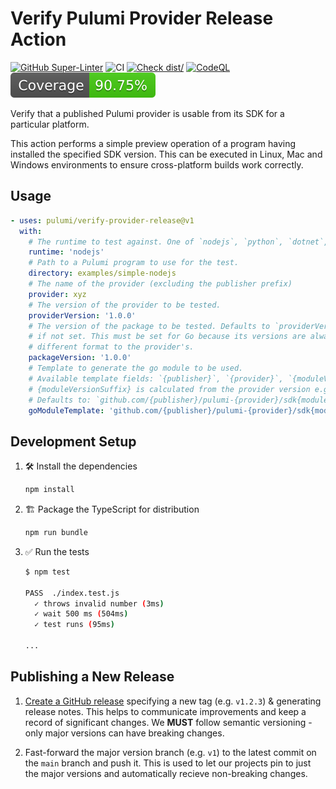 # Verify Pulumi Provider Release Action

[![GitHub Super-Linter](https://github.com/pulumi/verify-provider-release/actions/workflows/linter.yml/badge.svg)](https://github.com/super-linter/super-linter)
![CI](https://github.com/pulumi/verify-provider-release/actions/workflows/ci.yml/badge.svg)
[![Check dist/](https://github.com/pulumi/verify-provider-release/actions/workflows/check-dist.yml/badge.svg)](https://github.com/pulumi/verify-provider-release/actions/workflows/check-dist.yml)
[![CodeQL](https://github.com/pulumi/verify-provider-release/actions/workflows/codeql-analysis.yml/badge.svg)](https://github.com/pulumi/verify-provider-release/actions/workflows/codeql-analysis.yml)
[![Coverage](./badges/coverage.svg)](./badges/coverage.svg)

Verify that a published Pulumi provider is usable from its SDK for a particular
platform.

This action performs a simple preview operation of a program having installed
the specified SDK version. This can be executed in Linux, Mac and Windows
environments to ensure cross-platform builds work correctly.

## Usage

```yaml
- uses: pulumi/verify-provider-release@v1
  with:
    # The runtime to test against. One of `nodejs`, `python`, `dotnet`, `go` or `java`.
    runtime: 'nodejs'
    # Path to a Pulumi program to use for the test.
    directory: examples/simple-nodejs
    # The name of the provider (excluding the publisher prefix)
    provider: xyz
    # The version of the provider to be tested.
    providerVersion: '1.0.0'
    # The version of the package to be tested. Defaults to `providerVersion`
    # if not set. This must be set for Go because its versions are always a
    # different format to the provider's.
    packageVersion: '1.0.0'
    # Template to generate the go module to be used.
    # Available template fields: `{publisher}`, `{provider}`, `{moduleVersionSuffix}`
    # {moduleVersionSuffix} is calculated from the provider version e.g. "/v2"
    # Defaults to: `github.com/{publisher}/pulumi-{provider}/sdk{moduleVersionSuffix}`
    goModuleTemplate: 'github.com/{publisher}/pulumi-{provider}/sdk{moduleVersionSuffix}'
```

## Development Setup

1. :hammer_and_wrench: Install the dependencies

   ```bash
   npm install
   ```

1. :building_construction: Package the TypeScript for distribution

   ```bash
   npm run bundle
   ```

1. :white_check_mark: Run the tests

   ```bash
   $ npm test

   PASS  ./index.test.js
     ✓ throws invalid number (3ms)
     ✓ wait 500 ms (504ms)
     ✓ test runs (95ms)

   ...
   ```

## Publishing a New Release

1. [Create a GitHub release](https://github.com/pulumi/verify-provider-release/releases/new)
   specifying a new tag (e.g. `v1.2.3`) & generating release notes. This helps
   to communicate improvements and keep a record of significant changes. We
   **MUST** follow semantic versioning - only major versions can have breaking
   changes.

1. Fast-forward the major version branch (e.g. `v1`) to the latest commit on the
   `main` branch and push it. This is used to let our projects pin to just the
   major versions and automatically recieve non-breaking changes.
